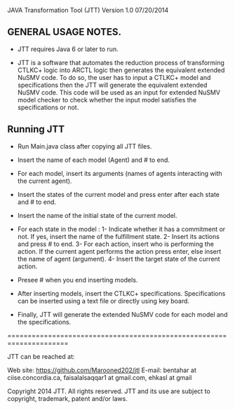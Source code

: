 JAVA Transformation Tool (JTT) Version 1.0  07/20/2014

GENERAL USAGE NOTES.
--------------------------------------
- JTT requires Java 6 or later to run.

- JTT is a software that automates the reduction process of transforming CTLKC+ logic into ARCTL logic then generates the equivalent extended NuSMV code. To do so, the user has to input a CTLKC+ model and specifications then the JTT will generate the equivalent extended NuSMV code. This code will be used as an input for extended NuSMV model checker to check whether the input model satisfies the specifications or not.

Running JTT
---------------------
-  Run Main.java class after copying all JTT files.
-  Insert the name of each model (Agent) and # to end.
-  For each model, insert its arguments (names of agents interacting with the          current agent). 
-  Insert the states of the current model and press enter after each state and # to       end.
-  Insert the name of the initial state of the current model.
-  For each state in the model :
   1- Indicate whether it has a commitment or not. If yes, insert the name of the                    fulfillment state.
   2- Insert its actions and press # to end.
   3- For each action, insert who is performing the action.  If the current agent                performs the action press enter, else insert the name of agent (argument).
  4- Insert the target state of the current action.
- Presee # when you end inserting models.

- After inserting models, insert the CTLKC+ specifications. Specifications can be   inserted using a text file or directly using key board.

- Finally, JTT will generate the extended NuSMV code for each model and the      specifications.


=====================================================================

JTT can be reached at:

Web site: https://github.com/Marooned202/jtl
E-mail: bentahar at ciise.concordia.ca,
              faisalalsaqqar1 at gmail.com, ehkasl at gmail

Copyright 2014 JTT. All rights reserved.
JTT and its use are subject to copyright, trademark, patent and/or laws. 
